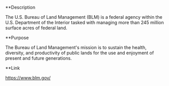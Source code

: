 **Description

The U.S. Bureau of Land Management (BLM) is a federal agency within the U.S. Department of the Interior tasked with managing more than 245 million surface acres of federal land.

**Purpose

The Bureau of Land Management's mission is to sustain the health, diversity, and productivity of public lands for the use and enjoyment of present and future generations.

**Link

https://www.blm.gov/